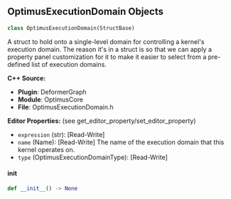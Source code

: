 ## OptimusExecutionDomain Objects

```python
class OptimusExecutionDomain(StructBase)
```

A struct to hold onto a single-level domain for controlling a kernel's execution domain.
The reason it's in a struct is so that we can apply a property panel customization for it
to make it easier to select from a pre-defined list of execution domains.

**C++ Source:**

- **Plugin**: DeformerGraph
- **Module**: OptimusCore
- **File**: OptimusExecutionDomain.h

**Editor Properties:** (see get_editor_property/set_editor_property)

- ``expression`` (str):  [Read-Write]
- ``name`` (Name):  [Read-Write] The name of the execution domain that this kernel operates on.
- ``type`` (OptimusExecutionDomainType):  [Read-Write]

<a id="unreal.OptimusExecutionDomain.__init__"></a>

#### __init__

```python
def __init__() -> None
```

<a id="unreal.Optimus_ShaderBinding"></a>